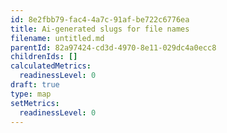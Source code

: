 ```yaml
---
id: 8e2fbb79-fac4-4a7c-91af-be722c6776ea
title: Ai-generated slugs for file names
filename: untitled.md
parentId: 82a97424-cd3d-4970-8e11-029dc4a0ecc8
childrenIds: []
calculatedMetrics:
  readinessLevel: 0
draft: true
type: map
setMetrics:
  readinessLevel: 0
---
```

